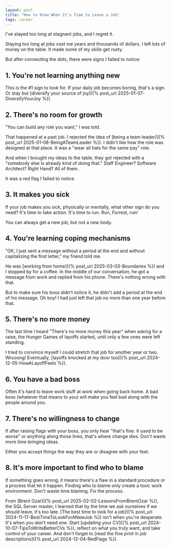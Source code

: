 ```yaml
---
layout: post
title: "How to Know When It's Time to Leave a Job"
tags: career
---
```


I've stayed too long at stagnant jobs, and I regret it.

Staying too long at jobs cost me years and thousands of dollars. I left lots of money on the table. It made some of my skills get rusty.

But after connecting the dots, there were signs I failed to notice:

## 1. You're not learning anything new

This is the #1 sign to look for. If your daily job becomes boring, that's a sign. Or stay but [diversify your source of joy]({% post_url 2025-01-07-DiversifyYourJoy %}).

## 2. There's no room for growth

"You can build any role you want," I was told.

That happened at a past job. I rejected the idea of [being a team leader]({% post_url 2025-01-08-BeingATeamLeader %}). I didn't like how the role was designed at that place. It was a "wear all hats for the same pay" role.

And when I brought my ideas to the table, they got rejected with a "somebody else is already kind of doing that." Staff Engineer? Software Architect? Right Hand? All of them.

It was a red flag I failed to notice.

## 3. It makes you sick

If your job makes you sick, physically or mentally, what other sign do you need? It's time to take action. It's time to run. Run, Forrest, run!

You can always get a new job, but not a new body.

## 4. You're learning coping mechanisms

"OK, I just sent a message without a period at the end and without capitalizing the first letter," my friend told me.

He was [working from home]({% post_url 2025-03-03-Boundaries %}) and I stopped by for a coffee. In the middle of our conversation, he got a message from work and replied from his phone. There's nothing wrong with that.

But to make sure his boss didn't notice it, he didn't add a period at the end of his message. Oh boy! I had just left that job no more than one year before that.

## 5. There's no more money

The last time I heard "There's no more money this year" when asking for a raise, the Hunger Games of layoffs started, until only a few ones were left standing.

I tried to convince myself I could stretch that job for another year or two. Wrooong! Eventually, [layoffs knocked at my door too]({% post_url 2024-12-05-HowALayoffFeels %}).

## 6. You have a bad boss

Often it's hard to leave work stuff at work when going back home. A bad boss (whatever that means to you) will make you feel bad along with the people around you.

## 7. There's no willingness to change

If after raising flags with your boss, you only hear "that's fine. It used to be worse" or anything along those lines, that's where change dies. Don't waste more time bringing ideas.

Either you accept things the way they are or disagree with your feet.

## 8. It's more important to find who to blame

If something goes wrong, it means there's a flaw in a standard procedure or a process that let it happen. Finding who to blame only create a toxic work environment. Don't waste time blaming. Fix the process.

From [Brent Ozar]({% post_url 2025-02-02-LessonsFromBrentOzar %}), the SQL Server master, I learned that by the time we ask ourselves if we should leave, it's too late. [The best time to look for a job]({% post_url 2024-11-17-BestTimeToLookForANewJob %}) isn't when you're desperate. It's when you don't need one. Start [updating your CV]({% post_url 2024-10-07-TipsToWriteBetterCVs %}), reflect on what you truly want, and take control of your career. And don't forget to [read the fine print in job descriptions]({% post_url 2024-12-04-RedFlags %}).
